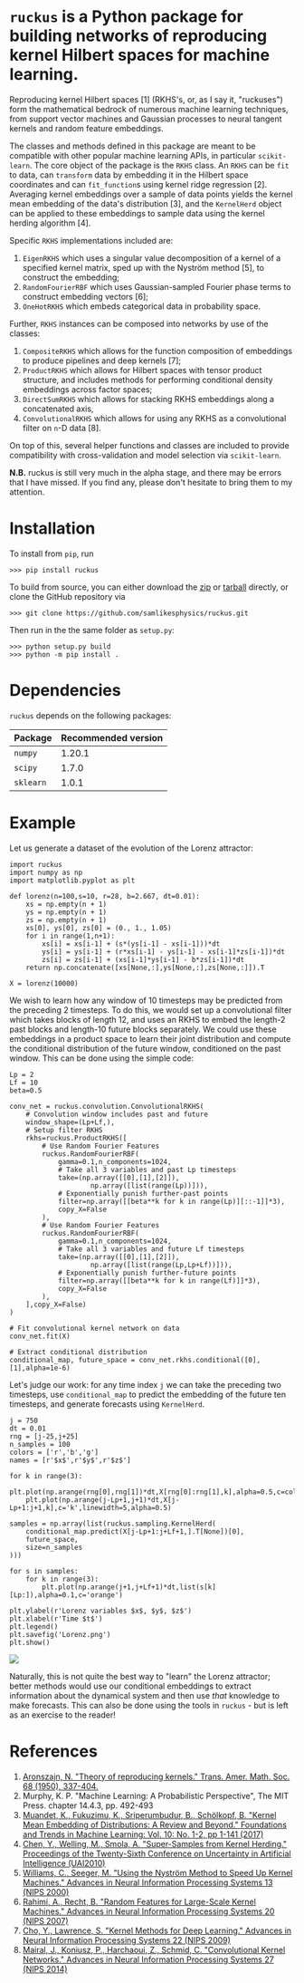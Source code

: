# `ruckus` is a Python package for building networks of reproducing kernel Hilbert spaces for machine learning.

Reproducing kernel Hilbert spaces [1] (RKHS's, or, as I say it, "ruckuses") form the mathematical bedrock of numerous machine learning techniques, from support vector machines and Gaussian processes to neural tangent kernels and random feature embeddings. 

The classes and methods defined in this package are meant to be compatible with other popular machine learning APIs, in particular `scikit-learn`. The core object of the package is the `RKHS` class. An `RKHS` can be `fit` to data, can `transform` data by embedding it in the Hilbert space coordinates and can `fit_function`s using kernel ridge regression [2]. Averaging kernel embeddings over a sample of data points yields the kernel mean embedding of the data's distribution [3], and the `KernelHerd` object can be applied to these embeddings to sample data using the kernel herding algorithm [4].

Specific `RKHS` implementations included are:

1. `EigenRKHS` which uses a singular value decomposition of a kernel of a specified kernel matrix, sped up with the Nyström method [5], to construct the embedding;
2. `RandomFourierRBF` which uses Gaussian-sampled Fourier phase terms to construct embedding vectors [6];
3. `OneHotRKHS` which embeds categorical data in probability space.

Further, `RKHS` instances can be composed into networks by use of the classes:

1. `CompositeRKHS` which allows for the function composition of embeddings to produce pipelines and deep kernels [7];
2. `ProductRKHS` which allows for Hilbert spaces with tensor product structure, and includes methods for performing conditional density embeddings across factor spaces;
3. `DirectSumRKHS` which allows for stacking RKHS embeddings along a concatenated axis,
4. `ConvolutionalRKHS` which allows for using any RKHS as a convolutional filter on `n`-D data [8].

On top of this, several helper functions and classes are included to provide compatibility with cross-validation and model selection via `scikit-learn`.

**N.B.** ruckus is still very much in the alpha stage, and there may be errors that I have missed. If you find any, please don't hesitate to bring them to my attention.

# Installation

To install from `pip`, run

```
>>> pip install ruckus
```

To build from source, you can either download the 
[zip](https://github.com/samlikesphysics/ruckus/archive/main.zip) 
or [tarball](https://github.com/samlikesphysics/ruckus/tarball/main) directly, 
or clone the GitHub repository via

```
>>> git clone https://github.com/samlikesphysics/ruckus.git
```

Then run in the the same folder as `setup.py`:

```
>>> python setup.py build
>>> python -m pip install .
```

# Dependencies

`ruckus` depends on the following packages:

|  Package  | Recommended version |
| --------- | ------------------- |
| `numpy`   | 1.20.1              |
| `scipy`   | 1.7.0               |
| `sklearn` | 1.0.1               |

# Example

Let us generate a dataset of the evolution of the Lorenz attractor:

```
import ruckus
import numpy as np
import matplotlib.pyplot as plt

def lorenz(n=100,s=10, r=28, b=2.667, dt=0.01):
    xs = np.empty(n + 1)
    ys = np.empty(n + 1)
    zs = np.empty(n + 1)
    xs[0], ys[0], zs[0] = (0., 1., 1.05)
    for i in range(1,n+1):
        xs[i] = xs[i-1] + (s*(ys[i-1] - xs[i-1]))*dt
        ys[i] = ys[i-1] + (r*xs[i-1] - ys[i-1] - xs[i-1]*zs[i-1])*dt
        zs[i] = zs[i-1] + (xs[i-1]*ys[i-1] - b*zs[i-1])*dt
    return np.concatenate([xs[None,:],ys[None,:],zs[None,:]]).T

X = lorenz(10000)
```

We wish to learn how any window of 10 timesteps may be predicted from the preceding 2 timesteps. To do this, we would set up a convolutional filter which takes blocks of length 12, and uses an RKHS to embed the length-2 past blocks and length-10 future blocks separately. We could use these embeddings in a product space to learn their joint distribution and compute the conditional distribution of the future window, conditioned on the past window. This can be done using the simple code:

```
Lp = 2
Lf = 10
beta=0.5

conv_net = ruckus.convolution.ConvolutionalRKHS(
    # Convolution window includes past and future
    window_shape=(Lp+Lf,),
    # Setup filter RKHS
    rkhs=ruckus.ProductRKHS([
        # Use Random Fourier Features
        ruckus.RandomFourierRBF(
            gamma=0.1,n_components=1024,
            # Take all 3 variables and past Lp timesteps
            take=(np.array([[0],[1],[2]]),
                    np.array([list(range(Lp))])),
            # Exponentially punish further-past points
            filter=np.array([[beta**k for k in range(Lp)][::-1]]*3),
            copy_X=False
        ),
        # Use Random Fourier Features
        ruckus.RandomFourierRBF(
            gamma=0.1,n_components=1024,
            # Take all 3 variables and future Lf timesteps
            take=(np.array([[0],[1],[2]]),
                    np.array([list(range(Lp,Lp+Lf))])),
            # Exponentially punish further-future points
            filter=np.array([[beta**k for k in range(Lf)]]*3),
            copy_X=False
        ),
    ],copy_X=False)
)

# Fit convolutional kernel network on data
conv_net.fit(X)

# Extract conditional distribution
conditional_map, future_space = conv_net.rkhs.conditional([0],[1],alpha=1e-6)
```

Let's judge our work: for any time index `j` we can take the preceding two timesteps, use `conditional_map` to predict the embedding of the future ten timesteps, and generate forecasts using `KernelHerd`.

```
j = 750
dt = 0.01
rng = [j-25,j+25]
n_samples = 100
colors = ['r','b','g']
names = [r'$x$',r'$y$',r'$z$']

for k in range(3):
    plt.plot(np.arange(rng[0],rng[1])*dt,X[rng[0]:rng[1],k],alpha=0.5,c=colors[k],label=names[k])
    plt.plot(np.arange(j-Lp+1,j+1)*dt,X[j-Lp+1:j+1,k],c='k',linewidth=5,alpha=0.5)

samples = np.array(list(ruckus.sampling.KernelHerd(
    conditional_map.predict(X[j-Lp+1:j+Lf+1,].T[None])[0],
    future_space,
    size=n_samples
)))

for s in samples:
    for k in range(3):
        plt.plot(np.arange(j+1,j+Lf+1)*dt,list(s[k][Lp:]),alpha=0.1,c='orange')

plt.ylabel(r'Lorenz variables $x$, $y$, $z$')
plt.xlabel(r'Time $t$')
plt.legend()
plt.savefig('Lorenz.png')
plt.show()
```

![](Lorenz.png)

Naturally, this is not quite the best way to "learn" the Lorenz attractor; better methods would use our conditional embeddings to extract information about the dynamical system and then use *that* knowledge to make forecasts. This can also be done using the tools in `ruckus` - but is left as an exercise to the reader!

# References
1. [Aronszajn, N. "Theory of reproducing kernels." Trans. Amer. Math. Soc. 68 (1950), 337-404.](https://www.ams.org/journals/tran/1950-068-03/S0002-9947-1950-0051437-7/)
2. Murphy, K. P. "Machine Learning: A Probabilistic Perspective", The MIT Press. chapter 14.4.3, pp. 492-493
3. [Muandet, K., Fukuzimu, K., Sriperumbudur, B., Schölkopf, B. "Kernel Mean Embedding of Distributions: A Review and Beyond." Foundations and Trends in Machine Learning: Vol. 10: No. 1-2, pp 1-141 (2017)](https://arxiv.org/abs/1605.09522/)
4. [Chen, Y., Welling, M., Smola, A. "Super-Samples from Kernel Herding." Proceedings of the Twenty-Sixth Conference on Uncertainty in Artificial Intelligence (UAI2010)](https://arxiv.org/abs/1203.3472)
5. [Williams, C., Seeger, M. "Using the Nyström Method to Speed Up Kernel Machines." Advances in Neural Information Processing Systems 13 (NIPS 2000)](https://papers.nips.cc/paper/2000/hash/19de10adbaa1b2ee13f77f679fa1483a-Abstract.html/)
6. [Rahimi, A., Recht, B. "Random Features for Large-Scale Kernel Machines." Advances in Neural Information Processing Systems 20 (NIPS 2007)](https://papers.nips.cc/paper/2007/hash/013a006f03dbc5392effeb8f18fda755-Abstract.html/)
7. [Cho, Y., Lawrence, S. "Kernel Methods for Deep Learning." Advances in Neural Information Processing Systems 22 (NIPS 2009)](https://papers.nips.cc/paper/2009/hash/5751ec3e9a4feab575962e78e006250d-Abstract.html/)
8. [Mairal, J., Koniusz, P., Harchaoui, Z., Schmid, C. "Convolutional Kernel Networks." Advances in Neural Information Processing Systems 27 (NIPS 2014)](https://papers.nips.cc/paper/2014/hash/81ca0262c82e712e50c580c032d99b60-Abstract.html)